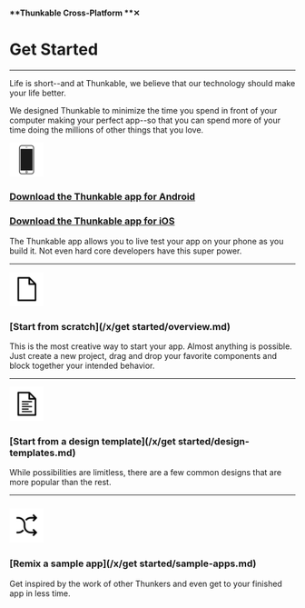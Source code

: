 #### **Thunkable Cross-Platform **✕

# Get Started

---

Life is short--and at Thunkable, we believe that our technology should make your life better.

We designed Thunkable to minimize the time you spend in front of your computer making your perfect app--so that you can spend more of your time doing the millions of other things that you love.

![](/assets/phone-icon.png)

### [Download the Thunkable app for Android](https://play.google.com/apps/testing/com.thunkable.live)

### [Download the Thunkable app for iOS](http://appstore.com/thunkablelive)

The Thunkable app allows you to live test your app on your phone as you build it. Not even hard core developers have this super power.

---

![](/assets/blank-icon.png)

### [Start from scratch](/x/get started/overview.md)

This is the most creative way to start your app.  Almost anything is possible.  Just create a new project, drag and drop your favorite components and block together your intended behavior.

---

![](/assets/template-icon.png)

### [Start from a design template](/x/get started/design-templates.md)

While possibilities are limitless, there are a few common designs that are more popular than the rest.

---

### ![](/assets/remix-icon.png)

### [Remix a sample app](/x/get started/sample-apps.md)

Get inspired by the work of other Thunkers and even get to your finished app in less time.

